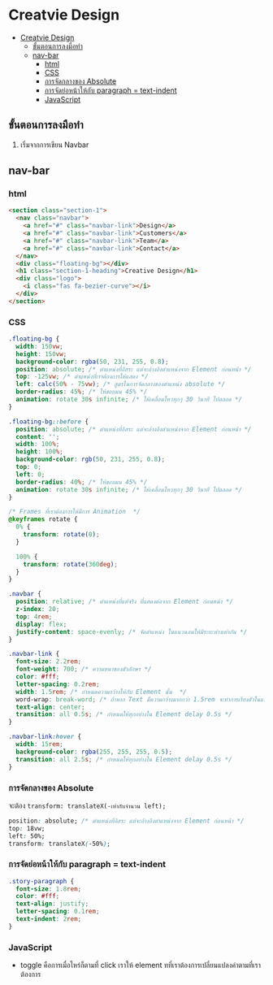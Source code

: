 # Creatvie Design

- [Creatvie Design](#creatvie-design)
  - [ขั้นตอนการลงมือทำ](#ขั้นตอนการลงมือทำ)
  - [nav-bar](#nav-bar)
    - [html](#html)
    - [CSS](#css)
    - [การจัดกลางของ Absolute](#การจัดกลางของ-absolute)
    - [การจัดย่อหน้าให้กับ paragraph = text-indent](#การจัดย่อหน้าให้กับ-paragraph--text-indent)
    - [JavaScript](#javascript)

## ขั้นตอนการลงมือทำ

1. เริ่มจากการเขียน Navbar

## nav-bar

### html

```html
<section class="section-1">
  <nav class="navbar">
    <a href="#" class="navbar-link">Design</a>
    <a href="#" class="navbar-link">Customers</a>
    <a href="#" class="navbar-link">Team</a>
    <a href="#" class="navbar-link">Contact</a>
  </nav>
  <div class="floating-bg"></div>
  <h1 class="section-1-heading">Creative Design</h1>
  <div class="logo">
    <i class="fas fa-bezier-curve"></i>
  </div>
</section>
```

### CSS

```css
.floating-bg {
  width: 150vw;
  height: 150vw;
  background-color: rgba(50, 231, 255, 0.8);
  position: absolute; /* ตำแหน่งที่อิสระ แต่จะอ้างอิงตำแหน่งจาก Element ก่อนหน้า */
  top: -125vw; /* ตำแหน่งที่เราต้องการให้แสดง */
  left: calc(50% - 75vw); /* สูตรในการจัดกลางของตำแหน่ง absolute */
  border-radius: 45%; /* ให้ขอบมน 45% */
  animation: rotate 30s infinite; /* ให้เคลื่อนไหวทุกๆ 30 วินาที ไปตลอด */
}

.floating-bg::before {
  position: absolute; /* ตำแหน่งที่อิสระ แต่จะอ้างอิงตำแหน่งจาก Element ก่อนหน้า */
  content: '';
  width: 100%;
  height: 100%;
  background-color: rgb(50, 231, 255, 0.8);
  top: 0;
  left: 0;
  border-radius: 40%; /* ให้ขอบมน 45% */
  animation: rotate 30s infinite; /* ให้เคลื่อนไหวทุกๆ 30 วินาที ไปตลอด */
}

/* Frames ที่เราต้องการให้มีการ Animation  */
@keyframes rotate {
  0% {
    transform: rotate(0);
  }

  100% {
    transform: rotate(360deg);
  }
}

.navbar {
  position: relative; /* ตำแหน่งที่แท้จริง ที่แสดงต่อจาก Element ก่อนหน้า */
  z-index: 20;
  top: 4rem;
  display: flex;
  justify-content: space-evenly; /* จัดตำแหน่ง ในแนวนอนให้มีระยะห่างเท่ากัน */
}

.navbar-link {
  font-size: 2.2rem;
  font-weight: 700; /* ความหนาของตัวอักษร */
  color: #fff;
  letter-spacing: 0.2rem;
  width: 1.5rem; /* กำหนดความกว้างให้กับ Element นั้น  */
  word-wrap: break-word; /* ถ้าหาก Text มีความกว้างมากกว่า 1.5rem จะทำการเรียงตัวในแนวตั้ง */
  text-align: center;
  transition: all 0.5s; /* กำหนดให้ทุกอย่างใน Element delay 0.5s */
}

.navbar-link:hover {
  width: 15rem;
  background-color: rgba(255, 255, 255, 0.5);
  transition: all 2.5s; /* กำหนดให้ทุกอย่างใน Element delay 0.5s */
}
```

### การจัดกลางของ Absolute

จะต้อง `transform: translateX(-เท่ากับจำนวน left);`

```css
position: absolute; /* ตำแหน่งที่อิสระ แต่จะอ้างอิงตำแหน่งจาก Element ก่อนหน้า */
top: 18vw;
left: 50%;
transform: translateX(-50%);
```

### การจัดย่อหน้าให้กับ paragraph = text-indent

```css
.story-paragraph {
  font-size: 1.8rem;
  color: #fff;
  text-align: justify;
  letter-spacing: 0.1rem;
  text-indent: 2rem;
}
```

### JavaScript

- toggle คือการเมื่อไหร่ก็ตามที่ click เราให้ element ทที่เราต้องการเปลี่ยนแปลงค่าตามที่เราต้องการ

```js

```
